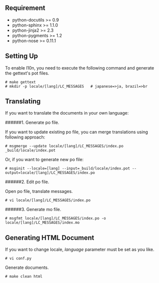 Requirement
-----------

* python-docutils >= 0.9
* python-sphinx >= 1.1.0
* python-jinja2 >= 2.3
* python-pygments >= 1.2
* python-nose >= 0.11.1

Setting Up
----------

To enable l10n, you need to execute the following command and generate the gettext's pot files.

    # make gettext
    # mkdir -p locale/[lang]/LC_MESSAGES   # japanese=>ja, brazil=>br

Translating
-----------

If you want to translate the documents in your own language:

######1. Generate po file.

If you want to update existing po file, you can merge translations using following approach:

    # msgmerge --update locale/[lang]/LC_MESSAGES/index.po _build/locale/index.pot

Or, if you want to generate new po file:

    # msginit --locale=[lang] --input=_build/locale/index.pot --output=locale/[lang]/LC_MESSAGES/index.po

######2. Edit po file.

Open po file, translate messages.

    # vi locale/[lang]/LC_MESSAGES/index.po 

######3. Generate mo file.

    # msgfmt locale/[lang]/LC_MESSAGES/index.po -o locale/[lang]/LC_MESSAGES/index.mo

Generating HTML Document
------------------------

If you want to change locale, _language_ parameter must be set as you like.

    # vi conf.py

Generate documents.

    # make clean html

